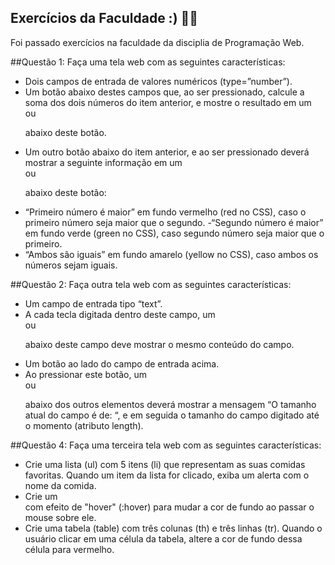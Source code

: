 ## Exercícios da Faculdade :) 👩‍💻
Foi passado exercícios na faculdade da disciplia de Programação Web.

##Questão 1:
Faça uma tela web com as seguintes características:
  - Dois campos de entrada de valores numéricos (type=”number”).
 - Um botão abaixo destes campos que, ao ser pressionado, calcule a soma dos
     dois números do item anterior, e mostre o resultado em um <div> ou <p> abaixo
    deste botão. 
- Um outro botão abaixo do item anterior, e ao ser pressionado deverá mostrar a
    seguinte informação em um <div> ou <p> abaixo deste botão: 
- “Primeiro número é maior” em fundo vermelho (red no CSS), caso o
      primeiro número seja maior que o segundo. 
 -“Segundo número é maior” em fundo verde (green no CSS), caso segundo
      número seja maior que o primeiro. 
 - “Ambos são iguais” em fundo amarelo (yellow no CSS), caso ambos os
       números sejam iguais. 
 

##Questão 2: 
  Faça outra tela web com as seguintes características: 
 - Um campo de entrada tipo “text”. 
 - A cada tecla digitada dentro deste campo, um <div> ou <p> abaixo deste campo
     deve mostrar o mesmo conteúdo do campo. 
 - Um botão ao lado do campo de entrada acima.
 - Ao pressionar este botão, um <div> ou <p> abaixo dos outros elementos deverá
     mostrar a mensagem “O tamanho atual do campo é de: “, e em seguida o tamanho
      do campo digitado até o momento (atributo length).

##Questão 4:
Faça uma terceira tela web com as seguintes características:
  - Crie uma lista (ul) com 5 itens (li) que representam as suas comidas favoritas.
     Quando um item da lista for clicado, exiba um alerta com o nome da comida.
   - Crie um <div> com efeito de "hover" (:hover) para mudar a cor de fundo ao
      passar o mouse sobre ele.
  - Crie uma tabela (table) com três colunas (th) e três linhas (tr). Quando o usuário
      clicar em uma célula da tabela, altere a cor de fundo dessa célula para vermelho. 

  
